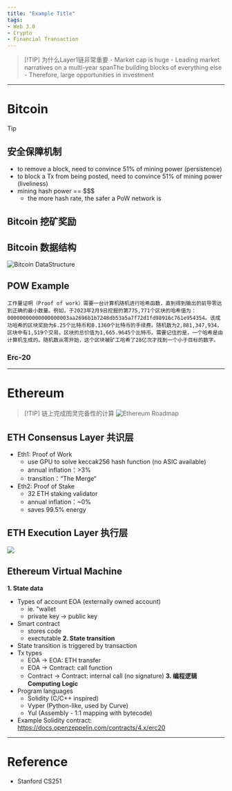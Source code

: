 ```yaml
---
title: "Example Title"
tags:
- Web 3.0
- Crypto
- Financial Transaction
---
```

> [!TIP] 为什么Layer1链非常重要
	- Market cap is huge
	- Leading market narratives on a multi-year spanThe building blocks of everything else
	- Therefore, large opportunities in investment

---
# Bitcoin
> [!TIP] 
## 安全保障机制
* to remove a block, need to convince 51% of mining power (persistence)
* to block a Tx from being posted, need to convince 51% of mining power (liveliness)
* mining hash power == \$\$\$
	* the more hash rate, the safer a PoW network is
## Bitcoin 挖矿奖励
## Bitcoin 数据结构
![Bitcoin DataStructure](1685841363913.png)
## POW Example
	工作量证明（Proof of work）需要一台计算机随机进行哈希函数，直到得到输出的前导零达到正确的最小数量。例如，于2023年2月9日挖掘的第775,771个区块的哈希值为：00000000000000000003aa2696b1b7248db53a5a7f72d1fd98916c761e954354。该成功哈希的区块奖励为6.25个比特币和0.1360个比特币的手续费。随机数为2,881,347,934，区块中有1,519个交易，区块的总价值为1,665.9645个比特币。需要记住的是，一个哈希是由计算机生成的，随机数从零开始，这个区块被矿工哈希了28亿次才找到一个小于目标的数字。
### Erc-20
---
# Ethereum
> [!TIP] 链上完成图灵完备性的计算
![Ethereum Roadmap](Pasted%20image%2020230604092200.png)

## ETH Consensus Layer 共识层

- Eth1: Proof of Work
	- use GPU to solve keccak256 hash function (no ASIC available)
	- annual inflation：>3%
	- transition：“The Merge“
-  Eth2: Proof of Stake
	- 32 ETH staking validator
	- annual inflation：~0%
	- saves 99.5% energy
## ETH Execution Layer 执行层
![](Pasted%20image%2020230604093654.png)

## Ethereum Virtual Machine
**1. State data**
- Types of account EOA (externally owned account)
	- ie. "wallet
	- private key -> public key
- Smart contract
	- stores code
	- exectutable
**2. State transition**
- State transition is triggered by transaction
- Tx types
	- EOA -> EOA: ETH transfer
	- EOA -> Contract: call function
	- Contract -> Contract: internal call (no signature) 
**3. 编程逻辑 Computing Logic**
- Program languages
	- Solidity (C/C++ inspired)
	- Vyper (Python-like, used by Curve)
	- Yul (Assembly - 1:1 mapping with bytecode)
- Example Solidity contract: https://docs.openzeppelin.com/contracts/4.x/erc20











---
# Reference
- Stanford CS251